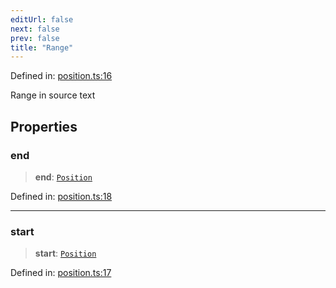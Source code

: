 ```yaml
---
editUrl: false
next: false
prev: false
title: "Range"
---
```


Defined in: [position.ts:16](https://github.com/rcs-agents/rcs-lang/blob/68cb652ba691370490e2f22c44219c82067584e3/packages/ast/src/position.ts#L16)

Range in source text

## Properties

### end

> **end**: [`Position`](/api/ast/interfaces/position/)

Defined in: [position.ts:18](https://github.com/rcs-agents/rcs-lang/blob/68cb652ba691370490e2f22c44219c82067584e3/packages/ast/src/position.ts#L18)

***

### start

> **start**: [`Position`](/api/ast/interfaces/position/)

Defined in: [position.ts:17](https://github.com/rcs-agents/rcs-lang/blob/68cb652ba691370490e2f22c44219c82067584e3/packages/ast/src/position.ts#L17)
